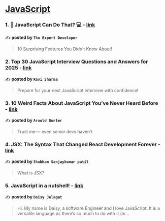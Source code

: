 
<h1><a href=https://medium.com/tag/javascript-development/recommended target="_blank" rel="noopener noreferrer">JavaScript</a></h1>
<h3>1. 🚀 JavaScript Can Do That? 💻 - <a href="https://medium.com/@theexpertdeveloper/javascript-can-do-that-efe026eaaafe" target="_blank" rel="noopener noreferrer">link</a></h3>

✍️ **posted by `The Expert Developer`**

<blockquote>10 Surprising Features You Didn’t Know About!</blockquote>

<h3>2. Top 30 JavaScript Interview Questions and Answers for 2025 - <a href="https://medium.com/@javascriptcentric/top-30-javascript-interview-questions-and-answers-for-2024-7f1e2d1d0638" target="_blank" rel="noopener noreferrer">link</a></h3>

✍️ **posted by `Ravi Sharma`**

<blockquote>Prepare for your next JavaScript interview with confidence!</blockquote>

<h3>3. 10 Weird Facts About JavaScript You’ve Never Heard Before - <a href="https://medium.com/@arnoldgunter/10-weird-facts-about-javascript-youve-never-heard-before-6ccb14628121" target="_blank" rel="noopener noreferrer">link</a></h3>

✍️ **posted by `Arnold Gunter`**

<blockquote>Trust me —  even senior devs haven't</blockquote>

<h3>4. JSX: The Syntax That Changed React Development Forever - <a href="https://medium.com/@shubhampatil02/jsx-the-syntax-that-changed-react-development-forever-58d9e4fa922c" target="_blank" rel="noopener noreferrer">link</a></h3>

✍️ **posted by `Shubham Sanjaykumar patil`**

<blockquote>What is JSX?</blockquote>

<h3>5. JavaScript in a nutshell! - <a href="https://medium.com/@daisyjelagat/javascript-in-a-nutshell-669dab5b6e78" target="_blank" rel="noopener noreferrer">link</a></h3>

✍️ **posted by `Daisy Jelagat`**

<blockquote>Hi. My name is Daisy, a software Engineer and I love JavaScript. It is a versatile language as there’s so much to do with it (in…</blockquote>

